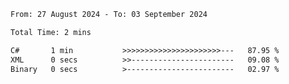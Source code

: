 <!--START_SECTION:waka-->

```txt
From: 27 August 2024 - To: 03 September 2024

Total Time: 2 mins

C#       1 min           >>>>>>>>>>>>>>>>>>>>>>---   87.95 %
XML      0 secs          >>-----------------------   09.08 %
Binary   0 secs          >------------------------   02.97 %
```

<!--END_SECTION:waka-->
